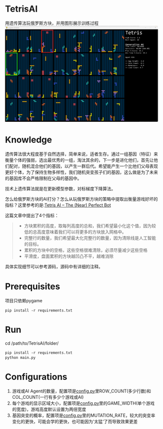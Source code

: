 # TetrisAI
用遗传算法玩俄罗斯方块，并用图形展示训练过程
![](./preview.gif)

# Knowledge
遗传算法很大程度基于自然选择，简单来说，适者生存。通过一组基因（特征）来衡量个体的强弱，选出最优秀的一组，淘汰其余的，下一步是进化他们，首先让他们配对，随机混合他们的基因，以产生一群后代。希望能产生一个比他们父母表现更好个体，为了保持生物多样性，我们随机突变孩子们的基因，这么做是为了未来的基因库不会严格限制在父母的基因中。

技术上遗传算法就是在更新模型参数，对标梯度下降算法。

怎么给俄罗斯方块的AI打分？怎么从玩俄罗斯方块的策略中提取出衡量游戏好坏的指标？这里参考的是:[Tetris AI – The (Near) Perfect Bot](https://codemyroad.wordpress.com/2013/04/14/tetris-ai-the-near-perfect-player/)

这篇文章中提出了4个指标：
> * 方块累积的高度，取每列高度的总和，我们希望最小化这个值，因为较低的总高度意味着我们可以将更多的方块放入网格中。 
> * 完整行的数量，我们希望最大化完整行的数量，因为清除线是人工智能的目标。
> * 累积的方块中的空格，这些空格很难清除，必须尽量减少这些空格
> * 平滑度，盘面累积的方块越凹凸不平，越难消除

具体实现细节可以参考源码，源码中有详细的注释。

# Prerequisites
项目只依赖pygame
```
pip install -r requirements.txt
```

# Run
cd /path/to/TetrisAI/folder/
```
pip install -r requirements.txt
python main.py
```

# Configurations
1. 游戏或AI Agent的数量，配置项是[config.py](./config.py)里ROW_COUNT(多少行数)和COL_COUNT(一行有多少个游戏或AI)
2. 每个游戏的显示区域大小，配置项是[config.py](./config.py)里的GAME_WIDTH(单个游戏的宽度)，游戏高度默认设置为两倍宽度
3. 基因突变的概率，配置项是[config.py](./config.py)里的MUTATION_RATE，较大的突变率变化的更快，可能会学的更快，也可能因为’太猛‘了而导致效果更差
